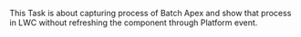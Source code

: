 This Task is about capturing process of Batch Apex and show that process in LWC without refreshing the component through Platform event.
